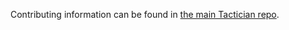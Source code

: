 Contributing information can be found in [the main Tactician repo](https://github.com/thephpleague/tactician#contributing).
